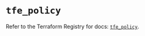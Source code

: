 # `tfe_policy`

Refer to the Terraform Registry for docs: [`tfe_policy`](https://registry.terraform.io/providers/hashicorp/tfe/0.68.0/docs/resources/policy).
